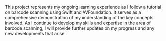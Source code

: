 This project represents my ongoing learning experience as I follow a tutorial on barcode scanning using Swift and AVFoundation. It serves as a comprehensive demonstration of my understanding of the key concepts involved. As I continue to develop my skills and expertise in the area of barcode scanning, I will provide further updates on my progress and any new developments that arise.
